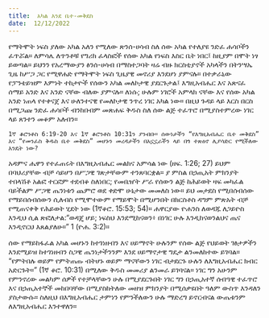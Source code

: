 ```yaml
---
title:  አካል እንደ ቤተ-መቅደስ
date:  12/12/2022
---
```


የማትሞት ነፍስ ያለው አካል አለን የሚለው ጽንሰ-ሀሳብ ስለ ሰው አካል የተለያዩ ንድፈ ሐሳቦችን ፈጥሯል። ለምሳሌ ለጥንቶቹ የግሪክ ፈላስፎች የሰው አካል የነፍስ እስር ቤት ነበር፤ ከዚያም በሞት ነፃ ይወጣል። ይህንን የአረማውያን ፅንሰ-ሀሳብ በማስተጋባት ዛሬ ብዙ ክርስቲያኖች አካላችን በትንሣኤ ጊዜ ከሥጋ ጋር የሚዋሐድ የማትሞት ነፍስ ጊዜያዊ መኖሪያ እንደሆነ ያምናሉ። በተቃራኒው የፓንቴይዝም እምነት ተከታዮች የሰውን አካል መለኮታዊ ያደርጉታል፤ እግዚአብሔር እና አጽናፈ ሰማይ አንድ እና አንድ ናቸው ብለው ያምናሉ። ለነሱ; ሁሉም ነገሮች አምላክ ናቸው እና የሰው አካል አንድ ነጠላ የተቀናጀ እና ሁለንተናዊ የመለኮታዊ ንጥረ ነገር አካል ነው። በዚህ ጉዳይ ላይ እርስ በርስ በሚጋጩ ንድፈ ሐሳቦች ብንከበብም መጽሐፍ ቅዱስ ስለ ሰው ልጅ ተፈጥሮ በሚያስተምረው ነገር ላይ ጸንተን መቆም አለብን።

`1ኛ ቆሮንቶስ 6:19-20 እና 1ኛ ቆሮንቶስ 10:31ን ያንብቡ። ሰውነታችን “የእግዚአብሔር ቤተ መቅደስ” እና “የመንፈስ ቅዱስ ቤተ መቅደስ” መሆኑን መረዳታችን በአኗኗራችን ላይ በጎ ተጽዕኖ ሊያሳድር የሚችለው እንዴት ነው?`

አዳምና ሔዋን የተፈጠሩት በእግዚአብሔር መልክና አምሳል ነው (ዘፍ. 1:26; 27) ይህም በባህሪያቸው ብቻ ሳይሆን በሥጋዊ ገጽታቸውም ተንጸባርቋል። ያ ምስል በኃጢአት ምክንያት ተበላሽቶ አልፎ ተርፎም ተደብቆ ስለነበር; የመቤዠት ሥራ የሰውን ልጅ ከሕይወት ዛፍ መካፈል ባይችልም ሥጋዊ ጤንነቱን ጨምሮ ወደ ቀድሞ ሁኔታው መመለስ ነው። ይህ መታደስ የሚበሰብሰው የማይበሰብሰውን ሲለብስ የሚሞተውም የማይሞት በሚሆንበት በክርስቶስ ዳግም ምጽአት ብቻ የሚጠናቀቅ የሕይወት ሂደት ነው (1ኛቆሮ. 15:53; 54)። ሐዋርያው ዮሐንስ ለወዳጁ ለጋይዮስ እንዲህ ሲል ጽፎለታል:“ወዳጄ ሆይ; ነፍስህ እንደሚከናወን፥ በነገር ሁሉ እንዲከናወንልህና ጤና እንዲኖርህ እጸልያለሁ።” 1 (ዮሐ. 3:2)።

ሰው የማይከፋፈል አካል መሆኑን ከተገነዘብን እና ሀይማኖት ሁሉንም የሰው ልጅ የህይወት ገፅታዎችን እንደሚይዝ ከተገነዘብን ስጋዊ ጤንነታችንንም እንደ ሀይማኖታዊ ግዴታ ልንመለከተው ይገባል። “የምትበሉ ወይም የምትጠጡ ብትሆኑ ወይም ማናቸውን ነገር ብታደርጉ ሁሉን ለእግዚአብሔር ክብር አድርጉት።” (1ኛ ቆሮ. 10:31) በሚለው ቅዱስ መመሪያ ልንመራ ይገባናል። ነገር ግን አሁንም የምንኖረው መልካም ሰዎች የተቻላቸውን ሁሉ በሚያደርጉበት ነገር ግን በኃጢአተኛ ሰብዓዊ ተፈጥሮ እና በኃጢአተኞች መከበባቸው በሚያስከትለው መዘዝ ምክንያት በሚሰቃዩበት ዓለም ውስጥ እንዳለን ያስታውሱ። ስለዚህ በእግዚአብሔር ታምነን የምንችለውን ሁሉ ማድረግ ይኖርብናል ውጤቱንም ለእግዚአብሔር እንተዋለን።